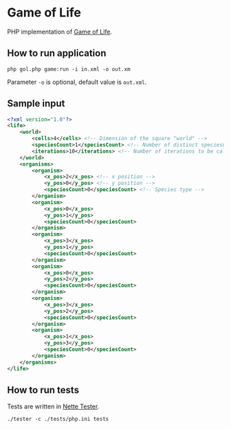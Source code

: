 # Game of Life

PHP implementation of [Game of Life](https://en.wikipedia.org/wiki/Conway%27s_Game_of_Life).

## How to run application

```
php gol.php game:run -i in.xml -o out.xm
```

Parameter ```-o``` is optional, default value is ```out.xml```.

## Sample input

```xml
<?xml version="1.0"?>
<life>
    <world>
        <cells>4</cells> <!-- Dimension of the square "world" -->
        <speciesCount>1</speciesCount> <!-- Number of distinct speciesCount -->
        <iterations>10</iterations> <!-- Number of iterations to be calculated -->
    </world>
    <organisms>
        <organism>
            <x_pos>2</x_pos> <!-- x position -->
            <y_pos>0</y_pos> <!-- y position -->
            <speciesCount>0</speciesCount> <!-- Species type -->
        </organism>
        <organism>
            <x_pos>0</x_pos>
            <y_pos>1</y_pos>
            <speciesCount>0</speciesCount>
        </organism>
        <organism>
            <x_pos>3</x_pos>
            <y_pos>1</y_pos>
            <speciesCount>0</speciesCount>
        </organism>
        <organism>
            <x_pos>0</x_pos>
            <y_pos>2</y_pos>
            <speciesCount>0</speciesCount>
        </organism>
        <organism>
            <x_pos>3</x_pos>
            <y_pos>2</y_pos>
            <speciesCount>0</speciesCount>
        </organism>
        <organism>
            <x_pos>1</x_pos>
            <y_pos>3</y_pos>
            <speciesCount>0</speciesCount>
        </organism>
    </organisms>
</life>
```

## How to run tests

Tests are written in [Nette Tester](https://github.com/nette/tester).

```
./tester -c ./tests/php.ini tests
```
